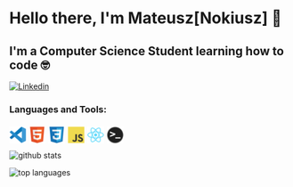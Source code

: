 # Hello there, I'm Mateusz[Nokiusz] 👋
## I'm a Computer Science Student learning how to code 🤓
[![Linkedin](https://img.shields.io/badge/linkedin-%230077B5.svg?&style=for-the-badge&logo=linkedin&logoColor=white)](https://www.linkedin.com/in/mklakus)

### Languages and Tools:
<a href="#"><img align="left" style="margin-right:5px;margin-top:5px;" alt="Visual Studio Code" title="Visual Studio Code" width="30px" src="https://github.com/devicons/devicon/blob/master/icons/vscode/vscode-original.svg" /></a>

<a href="#"><img align="left" alt="HTML5" title="HTML5" style="margin-right:5px;margin-top:5px;" width="30px" src="https://github.com/devicons/devicon/blob/master/icons/html5/html5-original.svg" /></a>

<a href="#"><img align="left" alt="CSS3" title="CSS3" style="margin-right:5px;margin-top:5px;" width="30px" src="https://github.com/devicons/devicon/blob/master/icons/css3/css3-original.svg" /></a>

<a href="#"><img align="left" alt="JavaScript" title="JavaScript" style="margin-right:5px;margin-top:5px;" width="30px" src="https://github.com/devicons/devicon/blob/master/icons/javascript/javascript-original.svg" /></a>

<a href="#"><img align="left" alt="react"  title="react" style="margin-right:5px;margin-top:5px;" width="30px" src="https://github.com/devicons/devicon/blob/master/icons/react/react-original.svg" /></a>


<a href="#"><img align="left" style="margin-right:5px;margin-top:5px;" alt="Terminal" title="Terminal" width="30px" src="https://raw.githubusercontent.com/github/explore/80688e429a7d4ef2fca1e82350fe8e3517d3494d/topics/terminal/terminal.png" /></a><br><br>  


![github stats](https://github-readme-stats.vercel.app/api?username=Nokiusz&count_private=true&show_icons=true&theme=onedark&hide=prs,issues&custom_title=Nokiusz%20GitHub%20Stats)


![top languages](https://github-readme-stats.vercel.app/api/top-langs/?username=Nokiusz&layout=compact&theme=onedark)
